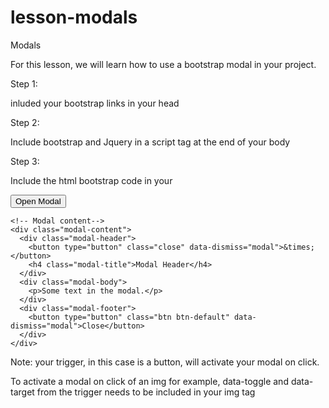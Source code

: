 # lesson-modals

Modals

For this lesson, we will learn how to use a bootstrap modal in your project.

Step 1:

inluded your bootstrap links in your head

<link rel="stylesheet" href="https://maxcdn.bootstrapcdn.com/bootstrap/3.2.0/css/bootstrap.min.css">
<link rel="stylesheet" href="https://maxcdn.bootstrapcdn.com/bootstrap/3.2.0/css/bootstrap-theme.min.css">


Step 2:

Include bootstrap and Jquery in a script tag at the end of your body

<script src="http://code.jquery.com/jquery-2.1.1.min.js"></script>
<script src="https://maxcdn.bootstrapcdn.com/bootstrap/3.2.0/js/bootstrap.min.js"></script>

Step 3:

Include the html bootstrap code in your


<!-- Trigger the modal with a button -->
<button type="button" class="btn btn-info btn-lg" data-toggle="modal" data-target="#myModal">Open Modal</button>

<!-- Modal -->
<div id="myModal" class="modal fade" role="dialog">
  <div class="modal-dialog">

    <!-- Modal content-->
    <div class="modal-content">
      <div class="modal-header">
        <button type="button" class="close" data-dismiss="modal">&times;</button>
        <h4 class="modal-title">Modal Header</h4>
      </div>
      <div class="modal-body">
        <p>Some text in the modal.</p>
      </div>
      <div class="modal-footer">
        <button type="button" class="btn btn-default" data-dismiss="modal">Close</button>
      </div>
    </div>

  </div>
</div>



Note: your trigger, in this case is a button, will activate your modal on click.

To activate a modal on click of an img for example, data-toggle and data-target from the trigger needs to be included
in your img tag

<!--<img src='something.jpg'   data-toggle="modal" data-target="#myModal"     />-->

<!--<div data-toggle="modal" data-target="#myModal" > Content </div>-->



